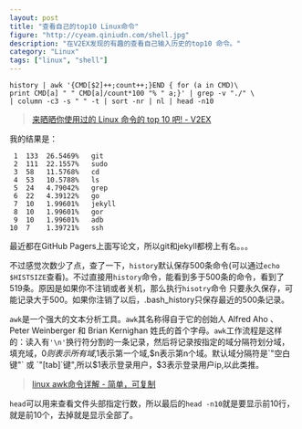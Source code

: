 ```yaml
---
layout: post
title: "查看自己的top10 Linux命令"
figure: "http://cyeam.qiniudn.com/shell.jpg"
description: "在V2EX发现的有趣的查看自己输入历史的top10 命令。"
category: "Linux"
tags: ["linux", "shell"]
---
```


	history | awk '{CMD[$2]++;count++;}END { for (a in CMD)\
	print CMD[a] " " CMD[a]/count*100 "% " a;}' | grep -v "./" \
	| column -c3 -s " " -t | sort -nr | nl | head -n10

> [来晒晒你使用过的 Linux 命令的 top 10 吧! - V2EX](http://www.v2ex.com/t/109153#reply26)

我的结果是：

	 1	133  26.5469%   git
     2	111  22.1557%   sudo
     3	58   11.5768%   cd
     4	53   10.5788%   ls
     5	24   4.79042%   grep
     6	22   4.39122%   go
     7	10   1.99601%   jekyll
     8	10   1.99601%   gor
     9	10   1.99601%   adb
    10	7    1.39721%   ssh

最近都在GitHub Pagers上面写论文，所以git和jekyll都榜上有名。。。

不过感觉次数少了点，查了一下，`history`默认保存500条命令(可以通过`echo $HISTSIZE`查看)。不过直接用`history`命令，能看到多于500条的命令，看到了519条。原因是如果你不注销或者关机，那么执行`hisotry`命令 只要永久保存，可能记录大于500。如果你注销了以后，.bash_history只保存最近的500条记录。

`awk`是一个强大的文本分析工具。`awk`其名称得自于它的创始人 Alfred Aho 、Peter Weinberger 和 Brian Kernighan 姓氏的首个字母。`awk`工作流程是这样的：读入有`'\n'`换行符分割的一条记录，然后将记录按指定的域分隔符划分域，填充域，$0则表示所有域,$1表示第一个域,$n表示第n个域。默认域分隔符是`"空白键"` 或 `"[tab]`键",所以$1表示登录用户，$3表示登录用户ip,以此类推。

> [linux awk命令详解 - 简单，可复制](http://www.cnblogs.com/ggjucheng/archive/2013/01/13/2858470.html)

`head`可以用来查看文件头部指定行数，所以最后的`head -n10`就是要显示前10行，就是前10个，去掉就是显示全部了。